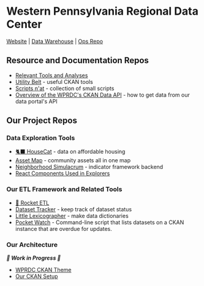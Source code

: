 # Western Pennsylvania Regional Data Center
[Website](https://www.wprdc.org)  |   [Data Warehouse](https://data.wprdc.org)  |  [Ops Repo](https://github.com/WPRDC/wprdc-ops)

## Resource and Documentation Repos
- [Relevant Tools and Analyses](https://github.com/WPRDC/list-of-WPRDC-relevant-tools-and-analyses)
- [Utility Belt](https://github.com/WPRDC/utility-belt) - useful CKAN tools
- [Scripts n'at](https://github.com/WPRDC/scripts-n-at) - collection of small scripts
- [Overview of the WPRDC's CKAN Data API](https://github.com/WPRDC/WPRDC-data-API-overview) - how to get data from our data portal's API

## Our Project Repos
### Data Exploration Tools
- [🐈‍⬛ HouseCat](https://github.com/WPRDC/housecat) - data on affordable housing
- [Asset Map](https://github.com/WPRDC/asset-map) - community assets all in one map
- [Neighborhood Simulacrum](https://github.com/WPRDC/neighborhood-simulacrum) - indicator framework backend
- [React Components Used in Explorers](https://github.com/WPRDC/frontend-libraries)

### Our ETL Framework and Related Tools
- [🚀 Rocket ETL](https://github.com/WPRDC/rocket-etl)
- [Dataset Tracker](https://github.com/WPRDC/dataset-tracker) - keep track of dataset status
- [Little Lexicographer](https://github.com/WPRDC/little-lexicographer) - make data dictionaries
- [Pocket Watch](https://github.com/WPRDC/pocket-watch) - Command-line script that lists datasets on a CKAN instance that are overdue for updates.
### Our Architecture 
***🚧 Work in Progress 🚧***
- [WPRDC CKAN Theme](https://github.com/WPRDC/ckanext-wprdc_theme)
- [Our CKAN Setup](https://github.com/WPRDC/docker-ckan)
